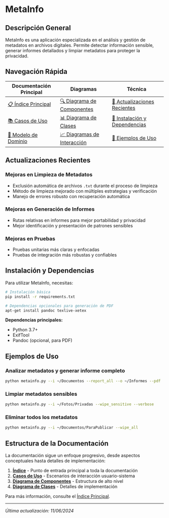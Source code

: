 # MetaInfo

## Descripción General

MetaInfo es una aplicación especializada en el análisis y gestión de metadatos en archivos digitales. Permite detectar información sensible, generar informes detallados y limpiar metadatos para proteger la privacidad.

## Navegación Rápida

| Documentación Principal | Diagramas | Técnica |
|------------------------|-----------|---------|
| [📋 Índice Principal](indice.md) | [🔍 Diagrama de Componentes](diagrama_componentes.md) | [📘 Actualizaciones Recientes](#actualizaciones-recientes) |
| [📚 Casos de Uso](casos_uso.md) | [📊 Diagrama de Clases](diagrama_clases.md) | [🔧 Instalación y Dependencias](#instalación-y-dependencias) |
| [📐 Modelo de Dominio](modelo_dominio.md) | [📈 Diagramas de Interacción](diagramas_interaccion.md) | [📝 Ejemplos de Uso](#ejemplos-de-uso) |

## Actualizaciones Recientes

### Mejoras en Limpieza de Metadatos

- Exclusión automática de archivos `.txt` durante el proceso de limpieza
- Método de limpieza mejorado con múltiples estrategias y verificación
- Manejo de errores robusto con recuperación automática

### Mejoras en Generación de Informes

- Rutas relativas en informes para mejor portabilidad y privacidad
- Mejor identificación y presentación de patrones sensibles

### Mejoras en Pruebas

- Pruebas unitarias más claras y enfocadas
- Pruebas de integración más robustas y confiables

## Instalación y Dependencias

Para utilizar MetaInfo, necesitas:

```bash
# Instalación básica
pip install -r requirements.txt

# Dependencias opcionales para generación de PDF
apt-get install pandoc texlive-xetex
```

**Dependencias principales:**
- Python 3.7+
- ExifTool
- Pandoc (opcional, para PDF)

## Ejemplos de Uso

### Analizar metadatos y generar informe completo

```bash
python metainfo.py --i ~/Documentos --report_all --o ~/Informes --pdf
```

### Limpiar metadatos sensibles

```bash
python metainfo.py --i ~/Fotos/Privadas --wipe_sensitive --verbose
```

### Eliminar todos los metadatos

```bash
python metainfo.py --i ~/Documentos/ParaPublicar --wipe_all
```

## Estructura de la Documentación

La documentación sigue un enfoque progresivo, desde aspectos conceptuales hasta detalles de implementación:

1. **[Índice](indice.md)** - Punto de entrada principal a toda la documentación
2. **[Casos de Uso](casos_uso.md)** - Escenarios de interacción usuario-sistema
3. **[Diagrama de Componentes](diagrama_componentes.md)** - Estructura de alto nivel
4. **[Diagrama de Clases](diagrama_clases.md)** - Detalles de implementación

Para más información, consulte el [Índice Principal](indice.md).

---

*Última actualización: 11/06/2024* 